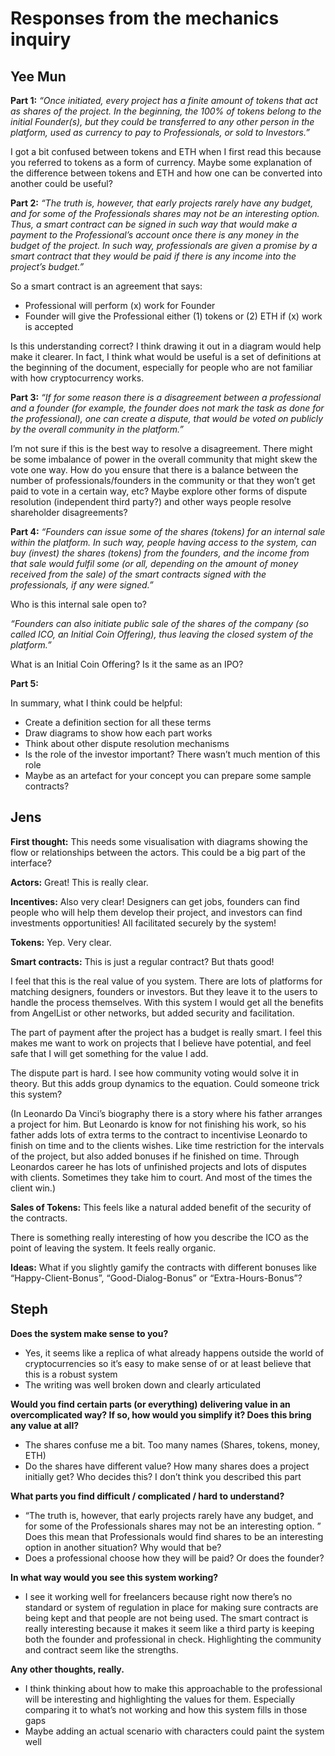 # Responses from the mechanics inquiry

## Yee Mun

**Part 1:** *“Once initiated, every project has a finite amount of tokens that act as shares of the project. In the beginning, the 100% of tokens belong to the initial Founder(s), but they could be transferred to any other person in the platform, used as currency to pay to Professionals, or sold to Investors.”*

I got a bit confused between tokens and ETH when I first read this because you referred to tokens as a form of currency. Maybe some explanation of the difference between tokens and ETH and how one can be converted into another could be useful?
 
**Part 2:** *“The truth is, however, that early projects rarely have any budget, and for some of the Professionals shares may not be an interesting option. Thus, a smart contract can be signed in such way that would make a payment to the Professional’s account once there is any money in the budget of the project. In such way, professionals are given a promise by a smart contract that they would be paid if there is any income into the project’s budget.”*

So a smart contract is an agreement that says:

- Professional will perform (x) work for Founder
- Founder will give the Professional either (1) tokens or (2) ETH if (x) work is accepted

Is this understanding correct? I think drawing it out in a diagram would help make it clearer. In fact, I think what would be useful is a set of definitions at the beginning of the document, especially for people who are not familiar with how cryptocurrency works.

**Part 3:** *“If for some reason there is a disagreement between a professional and a founder (for example, the founder does not mark the task as done for the professional), one can create a dispute, that would be voted on publicly by the overall community in the platform.”*

I’m not sure if this is the best way to resolve a disagreement. There might be some imbalance of power in the overall community that might skew the vote one way. How do you ensure that there is a balance between the number of professionals/founders in the community or that they won’t get paid to vote in a certain way, etc? Maybe explore other forms of dispute resolution (independent third party?) and other ways people resolve shareholder disagreements?

**Part 4:** *“Founders can issue some of the shares (tokens) for an internal sale within the platform. In such way, people having access to the system, can buy (invest) the shares (tokens) from the founders, and the income from that sale would fulfil some (or all, depending on the amount of money received from the sale) of the smart contracts signed with the professionals, if any were signed.”*

Who is this internal sale open to?

*“Founders can also initiate public sale of the shares of the company (so called ICO, an Initial Coin Offering), thus leaving the closed system of the platform.”*

What is an Initial Coin Offering? Is it the same as an IPO?

**Part 5:**

In summary, what I think could be helpful:

- Create a definition section for all these terms
- Draw diagrams to show how each part works
- Think about other dispute resolution mechanisms
- Is the role of the investor important? There wasn’t much mention of this role
- Maybe as an artefact for your concept you can prepare some sample contracts?

## Jens
**First thought:**
This needs some visualisation with diagrams showing the flow or relationships between the actors. This could be a big part of the interface?

**Actors:**
Great! This is really clear.

**Incentives:**
Also very clear! Designers can get jobs, founders can find people who will help them develop their project, and investors can find investments opportunities! All facilitated securely by the system!

**Tokens:**
Yep. Very clear.

**Smart contracts:**
This is just a regular contract? But thats good! 

I feel that this is the real value of you system. There are lots of platforms for matching designers, founders or investors. But they leave it to the users to handle the process themselves. With this system I would get all the benefits from AngelList or other networks, but added security and facilitation.

The part of payment after the project has a budget is really smart. I feel this makes me want to work on projects that I believe have potential, and feel safe that I will get something for the value I add.

The dispute part is hard. I see how community voting would solve it in theory. But this adds group dynamics to the equation. Could someone trick this system?

(In Leonardo Da Vinci’s biography there is a story where his father arranges a project for him. But Leonardo is know for not finishing his work, so his father adds lots of extra terms to the contract to incentivise Leonardo to finish on time and to the clients wishes. Like time restriction for the intervals of the project, but also added bonuses if he finished on time. Through Leonardos career he has lots of unfinished projects and lots of disputes with clients. Sometimes they take him to court. And most of the times the client win.)

**Sales of Tokens:**
This feels like a natural added benefit of the security of the contracts.

There is something really interesting of how you describe the ICO as the point of leaving the system. It feels really organic.

**Ideas:**
What if you slightly gamify the contracts with different bonuses like “Happy-Client-Bonus”, “Good-Dialog-Bonus” or “Extra-Hours-Bonus”?

## Steph
**Does the system make sense to you?**

- Yes, it seems like a replica of what already happens outside the world of cryptocurrencies so it’s easy to make sense of or at least believe that this is a robust system
- The writing was well broken down and clearly articulated

**Would you find certain parts (or everything) delivering value in an overcomplicated way? If so, how would you simplify it? Does this bring any value at all?**

- The shares confuse me a bit. Too many names (Shares, tokens, money, ETH)
- Do the shares have different value? How many shares does a project initially get? Who decides this? I don’t think you described this part


**What parts you find difficult / complicated / hard to understand?**

- “The truth is, however, that early projects rarely have any budget, and for some of the Professionals shares may not be an interesting option. ” Does this mean that Professionals would find shares to be an interesting option in another situation? Why would that be?
- Does a professional choose how they will be paid? Or does the founder?


**In what way would you see this system working?**

- I see it working well for freelancers because right now there’s no standard or system of regulation in place for making sure contracts are being kept and that people are not being used. The smart contract is really interesting because it makes it seem like a third party is keeping both the founder and professional in check. Highlighting the community and contract seem like the strengths.

 
**Any other thoughts, really.**

- I think thinking about how to make this approachable to the professional will be interesting and highlighting the values for them. Especially comparing it to what’s not working and how this system fills in those gaps
- Maybe adding an actual scenario with characters could paint the system well